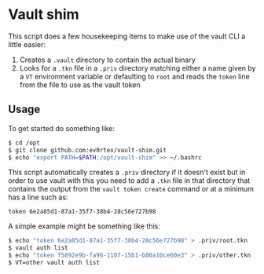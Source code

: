 # Vault shim

This script does a few housekeeping items to make use of the vault CLI a little easier:

  1. Creates a `.vault` directory to contain the actual binary
  2. Looks for a `.tkn` file in a `.priv` directory matching either a name given by a `VT` environment variable or defaulting to `root` and reads the `token` line from the file to use as the vault token

## Usage

To get started do something like:

```sh
$ cd /opt
$ git clone github.com:ev0rtex/vault-shim.git
$ echo "export PATH=$PATH:/opt/vault-shim" >> ~/.bashrc
```

This script automatically creates a `.priv` directory if it doesn't exist but in order to use vault with this you need to add a `.tkn` file in that directory that contains the output from the `vault token create` command or at a minimum has a line such as:

```
token 6e2a85d1-87a1-35f7-38b4-28c56e727b98
```

A simple example might be something like this:

```sh
$ echo "token 6e2a85d1-87a1-35f7-38b4-28c56e727b98" > .priv/root.tkn
$ vault auth list
$ echo "token f5892e9b-fa96-1107-15b1-b00a10ce60e3" > .priv/other.tkn
$ VT=other vault auth list
```
